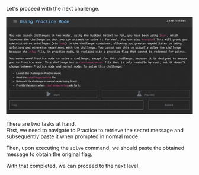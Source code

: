Let's proceed with the next challenge.

![Using Practice Mode](ScreenShots/Using%20Practice%20Mode.jpg)

There are two tasks at hand.  
First, we need to navigate to Practice to retrieve the secret message and subsequently paste it when prompted in normal mode.
<!-- Secret: ~f8440e72b3a4ea48ff71530e2130ab4f847bcfda05d9d639b6692fd029abcace6f0fc28070256bda0f21~ -->
Then, upon executing the `solve` command, we should paste the obtained message to obtain the original flag.
<!-- Flag: ~pwn.college{UFxaqmClKEt7SGU8yTKVEond-R-.dBzM3MDL4UDOzQzW}~ -->
With that completed, we can proceed to the next level.